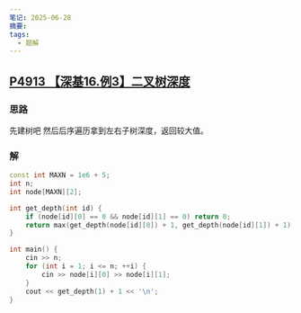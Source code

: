 ```yaml
---
笔记: 2025-06-28
摘要: 
tags:
  - 题解
---
```

## [P4913 【深基16.例3】二叉树深度](https://www.luogu.com.cn/problem/P4913)
### 思路
先建树吧
然后后序遍历拿到左右子树深度，返回较大值。

### 解
```cpp
const int MAXN = 1e6 + 5;
int n;
int node[MAXN][2];

int get_depth(int id) {
    if (node[id][0] == 0 && node[id][1] == 0) return 0;
    return max(get_depth(node[id][0]) + 1, get_depth(node[id][1]) + 1);
}

int main() {
    cin >> n;
    for (int i = 1; i <= n; ++i) {
        cin >> node[i][0] >> node[i][1];
    }
    cout << get_depth(1) + 1 << '\n';
}
```